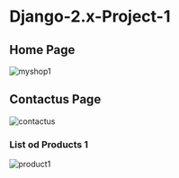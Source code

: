 # Django-2.x-Project-1
## Home Page
![myshop1](https://user-images.githubusercontent.com/42096975/48976472-4a84e800-f0ae-11e8-8444-63c75a7b3d0f.PNG)
## Contactus Page
![contactus](https://user-images.githubusercontent.com/42096975/48976526-62a93700-f0af-11e8-8034-61097abbeab1.PNG)

### List od Products 1
![product1](https://user-images.githubusercontent.com/42096975/48976555-bddb2980-f0af-11e8-8791-6c4ff192ff9b.PNG)
